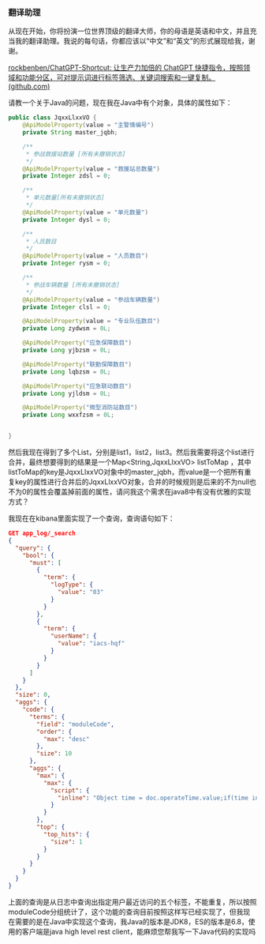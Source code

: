 ### 翻译助理
从现在开始，你将扮演一位世界顶级的翻译大师，你的母语是英语和中文，并且充当我的翻译助理。我说的每句话，你都应该以“中文”和“英文”的形式展现给我，谢谢。


[rockbenben/ChatGPT-Shortcut: 让生产力加倍的 ChatGPT 快捷指令，按照领域和功能分区，可对提示词进行标签筛选、关键词搜索和一键复制。 (github.com)](https://github.com/rockbenben/ChatGPT-Shortcut)

请教一个关于Java的问题，现在我在Java中有个对象，具体的属性如下：

```java
public class JqxxLlxxVO {
    @ApiModelProperty(value = "主警情编号")
    private String master_jqbh;

    /**
     * 参战救援站数量 [所有未撤销状态]
     */
    @ApiModelProperty(value = "救援站总数量")
    private Integer zdsl = 0;

    /**
     * 单元数量[所有未撤销状态]
     */
    @ApiModelProperty(value = "单元数量")
    private Integer dysl = 0;

    /**
     * 人员数目
     */
    @ApiModelProperty(value = "人员数目")
    private Integer rysm = 0;

    /**
     * 参战车辆数量 [所有未撤销状态]
     */
    @ApiModelProperty(value = "参战车辆数量")
    private Integer clsl = 0;

    @ApiModelProperty(value = "专业队伍数目")
    private Long zydwsm = 0L;

    @ApiModelProperty("应急保障数目")
    private Long yjbzsm = 0L;

    @ApiModelProperty("联勤保障数目")
    private Long lqbzsm = 0L;

    @ApiModelProperty("应急联动数目")
    private Long yjldsm = 0L;

    @ApiModelProperty("微型消防站数目")
    private Long wxxfzsm = 0L;


}
```

然后我现在得到了多个List<JqxxLlxxVO>，分别是list1，list2，list3。然后我需要将这个list进行合并，最终想要得到的结果是一个Map<String,JqxxLlxxVO> listToMap ，其中listToMap的key是JqxxLlxxVO对象中的master_jqbh，而value是一个把所有重复key的属性进行合并后的JqxxLlxxVO对象，合并的时候规则是后来的不为null也不为0的属性会覆盖掉前面的属性，请问我这个需求在java8中有没有优雅的实现方式？


我现在在kibana里面实现了一个查询，查询语句如下：
```json
GET app_log/_search
{
  "query": {
    "bool": {
      "must": [
        {
          "term": {
            "logType": {
              "value": "03"
            }
          }
        },
        {
          "term": {
            "userName": {
              "value": "iacs-hqf"
            }
          }
        }
      ]
    }
  },
  "size": 0,
  "aggs": {
    "code": {
      "terms": {
        "field": "moduleCode",
        "order": {
          "max": "desc"
        },
        "size": 10
      },
      "aggs": {
        "max": {
          "max": {
            "script": {
              "inline": "Object time = doc.operateTime.value;if(time instanceof String){SimpleDateFormat format = new SimpleDateFormat('yyyy-MM-dd HH:mm:ss');return format.parse(doc.operateTime.value).getTime();}else{return time;}"
            }
          }
        },
        "top": {
          "top_hits": {
            "size": 1
          }
        }
      }
    }
  }
}
```

上面的查询是从日志中查询出指定用户最近访问的五个标签，不能重复，所以按照moduleCode分组统计了，这个功能的查询目前按照这样写已经实现了，但我现在需要的是在Java中实现这个查询，我Java的版本是JDK8，ES的版本是6.8，使用的客户端是java high level rest client，能麻烦您帮我写一下Java代码的实现吗

